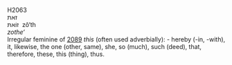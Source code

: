 H2063  
זאת  
זוֹאתּ ‎ zô‘th  
*zothe‘*  
Irregular feminine of [2089](h2089) *this* (often used adverbially): -
hereby (-in, -with), it, likewise, the one (other, same), she, so
(much), such (deed), that, therefore, these, this (thing), thus.  
